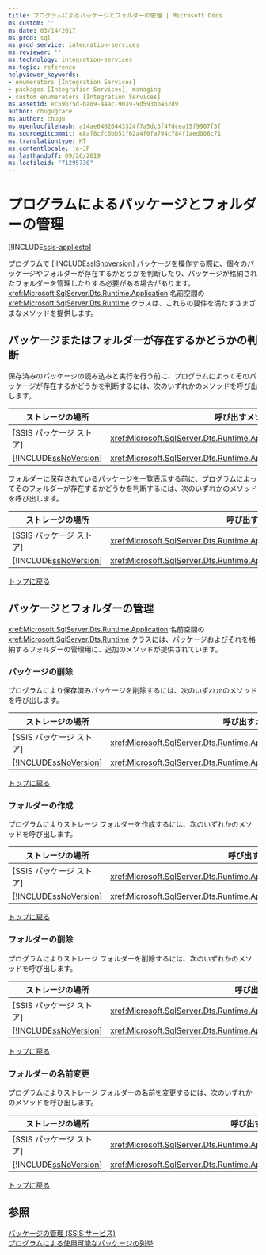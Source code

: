 ```yaml
---
title: プログラムによるパッケージとフォルダーの管理 | Microsoft Docs
ms.custom: ''
ms.date: 03/14/2017
ms.prod: sql
ms.prod_service: integration-services
ms.reviewer: ''
ms.technology: integration-services
ms.topic: reference
helpviewer_keywords:
- enumerators [Integration Services]
- packages [Integration Services], managing
- custom enumerators [Integration Services]
ms.assetid: ec59b75d-ba09-44ac-9039-9d593bb462d9
author: chugugrace
ms.author: chugu
ms.openlocfilehash: a14ae64026443324f7a5dc3f47dcea15f9907f5f
ms.sourcegitcommit: e8af8cfc0bb51f62a4f0fa794c784f1aed006c71
ms.translationtype: HT
ms.contentlocale: ja-JP
ms.lasthandoff: 09/26/2019
ms.locfileid: "71295730"
---
```

# <a name="managing-packages-and-folders-programmatically"></a>プログラムによるパッケージとフォルダーの管理

[!INCLUDE[ssis-appliesto](../../includes/ssis-appliesto-ssvrpluslinux-asdb-asdw-xxx.md)]


<a name="top"></a> プログラムで [!INCLUDE[ssISnoversion](../../includes/ssisnoversion-md.md)] パッケージを操作する際に、個々のパッケージやフォルダーが存在するかどうかを判断したり、パッケージが格納されたフォルダーを管理したりする必要がある場合があります。 <xref:Microsoft.SqlServer.Dts.Runtime.Application> 名前空間の <xref:Microsoft.SqlServer.Dts.Runtime> クラスは、これらの要件を満たすさまざまなメソッドを提供します。    
    
##  <a name="exists"></a> パッケージまたはフォルダーが存在するかどうかの判断    
 保存済みのパッケージの読み込みと実行を行う前に、プログラムによってそのパッケージが存在するかどうかを判断するには、次のいずれかのメソッドを呼び出します。    
    
|ストレージの場所|呼び出すメソッド|    
|----------------------|--------------------|    
|[SSIS パッケージ ストア]|<xref:Microsoft.SqlServer.Dts.Runtime.Application.ExistsOnDtsServer%2A>|    
|[!INCLUDE[ssNoVersion](../../includes/ssnoversion-md.md)]|<xref:Microsoft.SqlServer.Dts.Runtime.Application.ExistsOnSqlServer%2A>|    
    
 フォルダーに保存されているパッケージを一覧表示する前に、プログラムによってそのフォルダーが存在するかどうかを判断するには、次のいずれかのメソッドを呼び出します。    
    
|ストレージの場所|呼び出すメソッド|    
|----------------------|--------------------|    
|[SSIS パッケージ ストア]|<xref:Microsoft.SqlServer.Dts.Runtime.Application.FolderExistsOnDtsServer%2A>|    
|[!INCLUDE[ssNoVersion](../../includes/ssnoversion-md.md)]|<xref:Microsoft.SqlServer.Dts.Runtime.Application.FolderExistsOnSqlServer%2A>|    
    
 [トップに戻る](#top)    
    
##  <a name="managing"></a> パッケージとフォルダーの管理    
 <xref:Microsoft.SqlServer.Dts.Runtime.Application> 名前空間の <xref:Microsoft.SqlServer.Dts.Runtime> クラスには、パッケージおよびそれを格納するフォルダーの管理用に、追加のメソッドが提供されています。    
    
###  <a name="managing_rempkg"></a> パッケージの削除    
 プログラムにより保存済みパッケージを削除するには、次のいずれかのメソッドを呼び出します。    
    
|ストレージの場所|呼び出すメソッド|    
|----------------------|--------------------|    
|[SSIS パッケージ ストア]|<xref:Microsoft.SqlServer.Dts.Runtime.Application.RemoveFromDtsServer%2A>|    
|[!INCLUDE[ssNoVersion](../../includes/ssnoversion-md.md)]|<xref:Microsoft.SqlServer.Dts.Runtime.Application.RemoveFromSqlServer%2A>|    
    
 [トップに戻る](#top)    
    
###  <a name="managing_create"></a> フォルダーの作成    
 プログラムによりストレージ フォルダーを作成するには、次のいずれかのメソッドを呼び出します。    
    
|ストレージの場所|呼び出すメソッド|    
|----------------------|--------------------|    
|[SSIS パッケージ ストア]|<xref:Microsoft.SqlServer.Dts.Runtime.Application.CreateFolderOnDtsServer%2A>|    
|[!INCLUDE[ssNoVersion](../../includes/ssnoversion-md.md)]|<xref:Microsoft.SqlServer.Dts.Runtime.Application.CreateFolderOnSqlServer%2A>|    
    
 [トップに戻る](#top)    
    
###  <a name="managing_remfldr"></a> フォルダーの削除    
 プログラムによりストレージ フォルダーを削除するには、次のいずれかのメソッドを呼び出します。    
    
|ストレージの場所|呼び出すメソッド|    
|----------------------|--------------------|    
|[SSIS パッケージ ストア]|<xref:Microsoft.SqlServer.Dts.Runtime.Application.RemoveFolderFromDtsServer%2A>|    
|[!INCLUDE[ssNoVersion](../../includes/ssnoversion-md.md)]|<xref:Microsoft.SqlServer.Dts.Runtime.Application.RemoveFolderFromSqlServer%2A>|    
    
 [トップに戻る](#top)    
    
###  <a name="managing_rename"></a> フォルダーの名前変更    
 プログラムによりストレージ フォルダーの名前を変更するには、次のいずれかのメソッドを呼び出します。    
    
|ストレージの場所|呼び出すメソッド|    
|----------------------|--------------------|    
|[SSIS パッケージ ストア]|<xref:Microsoft.SqlServer.Dts.Runtime.Application.RenameFolderOnDtsServer%2A>|    
|[!INCLUDE[ssNoVersion](../../includes/ssnoversion-md.md)]|<xref:Microsoft.SqlServer.Dts.Runtime.Application.RenameFolderOnSqlServer%2A>|    
    
 [トップに戻る](#top)    
    
## <a name="see-also"></a>参照    
 [パッケージの管理 &#40;SSIS サービス&#41;](../../integration-services/service/package-management-ssis-service.md)     
 [プログラムによる使用可能なパッケージの列挙](../../integration-services/run-manage-packages-programmatically/enumerating-available-packages-programmatically.md)    
    
  
